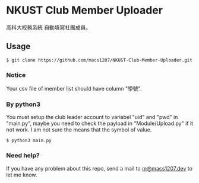 # NKUST Club Member Uploader
高科大校務系統 自動填寫社團成員。

## Usage
```
$ git clone https://github.com/macs1207/NKUST-Club-Member-Uploader.git
```

### Notice
Your csv file of member list should have column "學號".

### By python3
You must setup the club leader account to variabel "uid" and "pwd" in "main.py", maybe you need to check the payload in "Module/Upload.py" if it not work. I am not sure the means that the symbol of value.
```
$ python3 main.py
```

### Need help?
If you have any problem about this repo, send a mail to m@macs1207.dev to let me know.